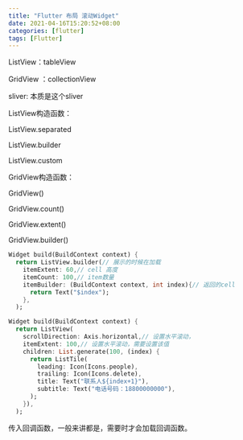 ```yaml
---
title: "Flutter 布局 滚动Widget"
date: 2021-04-16T15:20:52+08:00
categories: [flutter]
tags: [Flutter]
---
```


ListView：tableView



GridView ：collectionView



sliver: 本质是这个sliver

ListView构造函数：


ListView.separated


ListView.builder

ListView.custom

GridView构造函数：

GridView()

GridView.count()

GridView.extent()

GridView.builder()



```dart
Widget build(BuildContext context) {
  return ListView.builder(// 展示的时候在加载
    itemExtent: 60,// cell 高度
    itemCount: 100,// item数量
    itemBuilder: (BuildContext context, int index){// 返回的cell
      return Text("$index");
    },
  );
```

```dart
Widget build(BuildContext context) {
  return ListView(
    scrollDirection: Axis.horizontal,// 设置水平滚动，
    itemExtent: 100,// 设置水平滚动，需要设置该值
    children: List.generate(100, (index) {
      return ListTile(
        leading: Icon(Icons.people),
        trailing: Icon(Icons.delete),
        title: Text("联系人${index+1}"),
        subtitle: Text("电话号码：18800000000"),
      );
    }),
  );
```

传入回调函数，一般来讲都是，需要时才会加载回调函数。